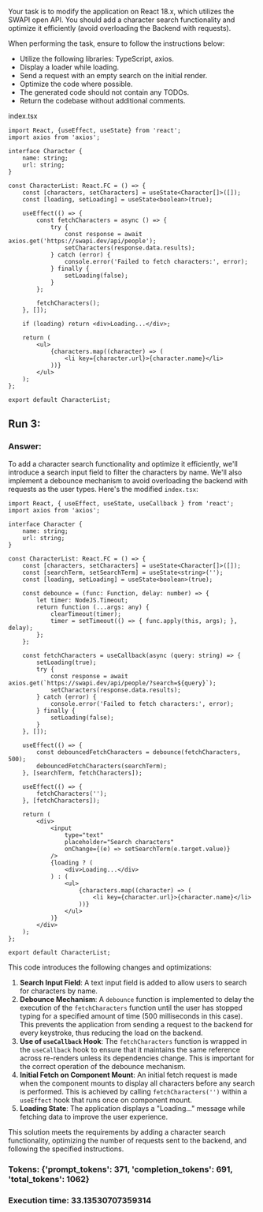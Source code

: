 Your task is to modify the application on React 18.x, which utilizes the SWAPI open API.
You should add a character search functionality and optimize it efficiently (avoid overloading the Backend with requests).

When performing the task, ensure to follow the instructions below:
- Utilize the following libraries: TypeScript, axios.
- Display a loader while loading.
- Send a request with an empty search on the initial render.
- Optimize the code where possible.
- The generated code should not contain any TODOs.
- Return the codebase without additional comments.

index.tsx
```tsx
import React, {useEffect, useState} from 'react';
import axios from 'axios';

interface Character {
    name: string;
    url: string;
}

const CharacterList: React.FC = () => {
    const [characters, setCharacters] = useState<Character[]>([]);
    const [loading, setLoading] = useState<boolean>(true);

    useEffect(() => {
        const fetchCharacters = async () => {
            try {
                const response = await axios.get('https://swapi.dev/api/people');
                setCharacters(response.data.results);
            } catch (error) {
                console.error('Failed to fetch characters:', error);
            } finally {
                setLoading(false);
            }
        };

        fetchCharacters();
    }, []);

    if (loading) return <div>Loading...</div>;

    return (
        <ul>
            {characters.map((character) => (
                <li key={character.url}>{character.name}</li>
            ))}
        </ul>
    );
};

export default CharacterList;
```

## Run 3:
### Answer:
To add a character search functionality and optimize it efficiently, we'll introduce a search input field to filter the characters by name. We'll also implement a debounce mechanism to avoid overloading the backend with requests as the user types. Here's the modified `index.tsx`:

```tsx
import React, { useEffect, useState, useCallback } from 'react';
import axios from 'axios';

interface Character {
    name: string;
    url: string;
}

const CharacterList: React.FC = () => {
    const [characters, setCharacters] = useState<Character[]>([]);
    const [searchTerm, setSearchTerm] = useState<string>('');
    const [loading, setLoading] = useState<boolean>(true);

    const debounce = (func: Function, delay: number) => {
        let timer: NodeJS.Timeout;
        return function (...args: any) {
            clearTimeout(timer);
            timer = setTimeout(() => { func.apply(this, args); }, delay);
        };
    };

    const fetchCharacters = useCallback(async (query: string) => {
        setLoading(true);
        try {
            const response = await axios.get(`https://swapi.dev/api/people/?search=${query}`);
            setCharacters(response.data.results);
        } catch (error) {
            console.error('Failed to fetch characters:', error);
        } finally {
            setLoading(false);
        }
    }, []);

    useEffect(() => {
        const debouncedFetchCharacters = debounce(fetchCharacters, 500);
        debouncedFetchCharacters(searchTerm);
    }, [searchTerm, fetchCharacters]);

    useEffect(() => {
        fetchCharacters('');
    }, [fetchCharacters]);

    return (
        <div>
            <input
                type="text"
                placeholder="Search characters"
                onChange={(e) => setSearchTerm(e.target.value)}
            />
            {loading ? (
                <div>Loading...</div>
            ) : (
                <ul>
                    {characters.map((character) => (
                        <li key={character.url}>{character.name}</li>
                    ))}
                </ul>
            )}
        </div>
    );
};

export default CharacterList;
```

This code introduces the following changes and optimizations:

1. **Search Input Field**: A text input field is added to allow users to search for characters by name.
2. **Debounce Mechanism**: A `debounce` function is implemented to delay the execution of the `fetchCharacters` function until the user has stopped typing for a specified amount of time (500 milliseconds in this case). This prevents the application from sending a request to the backend for every keystroke, thus reducing the load on the backend.
3. **Use of `useCallback` Hook**: The `fetchCharacters` function is wrapped in the `useCallback` hook to ensure that it maintains the same reference across re-renders unless its dependencies change. This is important for the correct operation of the debounce mechanism.
4. **Initial Fetch on Component Mount**: An initial fetch request is made when the component mounts to display all characters before any search is performed. This is achieved by calling `fetchCharacters('')` within a `useEffect` hook that runs once on component mount.
5. **Loading State**: The application displays a "Loading..." message while fetching data to improve the user experience.

This solution meets the requirements by adding a character search functionality, optimizing the number of requests sent to the backend, and following the specified instructions.
### Tokens: {'prompt_tokens': 371, 'completion_tokens': 691, 'total_tokens': 1062}
### Execution time: 33.13530707359314
